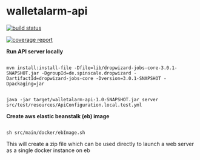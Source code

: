 # walletalarm-api
[![build status](https://gitlab.com/vikrampatankar/walletalarm-api/badges/master/build.svg)](https://gitlab.com/vikrampatankar/walletalarm-api/commits/master)

[![coverage report](https://gitlab.com/vikrampatankar/walletalarm-api/badges/master/coverage.svg)](https://gitlab.com/vikrampatankar/walletalarm-api/commits/master)

**Run API server locally** 

<code>
mvn install:install-file -Dfile=lib/dropwizard-jobs-core-3.0.1-SNAPSHOT.jar -DgroupId=de.spinscale.dropwizard -DartifactId=dropwizard-jobs-core -Dversion=3.0.1-SNAPSHOT -Dpackaging=jar

java -jar target/walletalarm-api-1.0-SNAPSHOT.jar server src/test/resources/ApiConfiguration.local.test.yml
</code>

**Create aws elastic beanstalk (eb) image**

<code>
sh src/main/docker/ebImage.sh
</code>

This will create a zip file which can be used directly to launch a web server as a single docker instance on eb